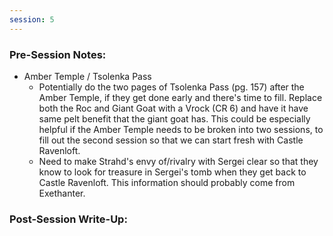```yaml
---
session: 5
---
```


### Pre-Session Notes:

* Amber Temple / Tsolenka Pass
	* Potentially do the two pages of Tsolenka Pass (pg. 157) after the Amber Temple, if they get done early and there's time to fill. Replace both the Roc and Giant Goat with a Vrock (CR 6) and have it have same pelt benefit that the giant goat has. This could be especially helpful if the Amber Temple needs to be broken into two sessions, to fill out the second session so that we can start fresh with Castle Ravenloft.
	* Need to make Strahd's envy of/rivalry with Sergei clear so that they know to look for treasure in Sergei's tomb when they get back to Castle Ravenloft. This information should probably come from Exethanter.

### Post-Session Write-Up:
